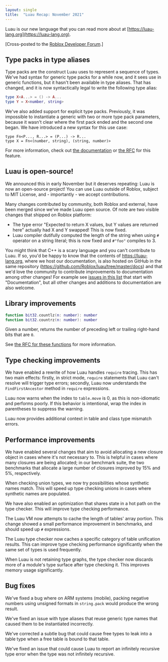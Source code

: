 ```yaml
---
layout: single
title:  "Luau Recap: November 2021"
---
```


Luau is our new language that you can read more about at [https://luau-lang.org](https://luau-lang.org).

[Cross-posted to the [Roblox Developer Forum](https://devforum.roblox.com/t/luau-recap-november-2021/).]

## Type packs in type aliases

Type packs are the construct Luau uses to represent a sequence of types. We've had syntax for generic type packs for a while now, and it sees use in generic functions, but it hasn't been available in type aliases. That has changed, and it is now syntactically legal to write the following type alias:
```lua
type X<A...> = () -> A...
type Y = X<number, string>
```

We've also added support for explicit type packs. Previously, it was impossible to instantiate a generic with two or more type pack parameters, because it wasn't clear where the first pack ended and the second one began. We have introduced a new syntax for this use case:
```
type Fn<P..., R...> = (P...) -> R...
type X = Fn<(number, string), (string, number)>
```

For more information, check out [the documentation](https://luau-lang.org/typecheck#type-packs) or [the RFC](https://github.com/Roblox/luau/blob/f86d4c6995418e489a55be0100159009492778ff/rfcs/syntax-type-alias-type-packs.md) for this feature.

## Luau is open-source!

We announced this in early November but it deserves repeating: Luau is now an open-source project! You can use Luau outside of Roblox, subject to MIT License, and - importantly - we accept contributions.

Many changes contributed by community, both Roblox and external, have been merged since we've made Luau open source. Of note are two visible changes that shipped on Roblox platform:

- The type error "Expected to return X values, but Y values are returned here" actually had X and Y swapped! This is now fixed.
- Luau compiler dutifully computed the length of the string when using `#` operator on a string literal; this is now fixed and `#"foo"` compiles to 3.

You might think that C++ is a scary language and you can't contribute to Luau. If so, you'd be happy to know that the contents of https://luau-lang.org, where we host our documentation, is also hosted on GitHub in the same repository (https://github.com/Roblox/luau/tree/master/docs) and that we'd love the community to contribute improvements to documentation among other changes! For example see [issues in this list](https://github.com/Roblox/luau/issues?q=is%3Aissue+is%3Aopen+label%3A%22pr+welcome%22) that start with "Documentation", but all other changes and additions to documentation are also welcome.

## Library improvements

```lua
function bit32.countlz(n: number): number
function bit32.countrz(n: number): number
```
Given a number, returns the number of preceding left or trailing right-hand bits that are `0`.

See [the RFC for these functions](https://github.com/Roblox/luau/blob/f86d4c6995418e489a55be0100159009492778ff/rfcs/function-bit32-countlz-countrz.md) for more information.

## Type checking improvements

We have enabled a rewrite of how Luau handles `require` tracing. This has two main effects: firstly, in strict mode, `require` statements that Luau can't resolve will trigger type errors; secondly, Luau now understands the `FindFirstAncestor` method in `require` expressions.

Luau now warns when the index to `table.move` is 0, as this is non-idiomatic and performs poorly. If this behavior is intentional, wrap the index in parentheses to suppress the warning.

Luau now provides additional context in table and class type mismatch errors.

## Performance improvements

We have enabled several changes that aim to avoid allocating a new closure object in cases where it's not necessary to. This is helpful in cases where many closures are being allocated; in our benchmark suite, the two benchmarks that allocate a large number of closures improved by 15% and 5%, respectively.

When checking union types, we now try possibilities whose synthetic names match. This will speed up type checking unions in cases where synthetic names are populated.

We have also enabled an optimization that shares state in a hot path on the type checker. This will improve type checking performance.

The Luau VM now attempts to cache the length of tables' array portion. This change showed a small performance improvement in benchmarks, and should speed up `#` expressions.

The Luau type checker now caches a specific category of table unification results. This can improve type checking performance significantly when the same set of types is used frequently.

When Luau is not retaining type graphs, the type checker now discards more of a module's type surface after type checking it. This improves memory usage significantly.

## Bug fixes

We've fixed a bug where on ARM systems (mobile), packing negative numbers using unsigned formats in `string.pack` would produce the wrong result.

We've fixed an issue with type aliases that reuse generic type names that caused them to be instantiated incorrectly.

We've corrected a subtle bug that could cause free types to leak into a table type when a free table is bound to that table.

We've fixed an issue that could cause Luau to report an infinitely recursive type error when the type was not infinitely recursive.
